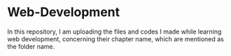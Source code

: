 # Web-Development

In this repository, I am uploading the files and codes I made while learning web development, concerning their chapter name, which are mentioned as the folder name.
